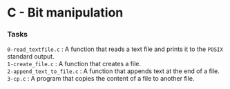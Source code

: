 # C - Bit manipulation

### Tasks

`0-read_textfile.c` : A function that reads a text file and prints it to the `POSIX` standard output.<br/>
`1-create_file.c` : A function that creates a file.<br/>
`2-append_text_to_file.c` : A function that appends text at the end of a file.<br/>
`3-cp.c` : A program that copies the content of a file to another file.<br/>
